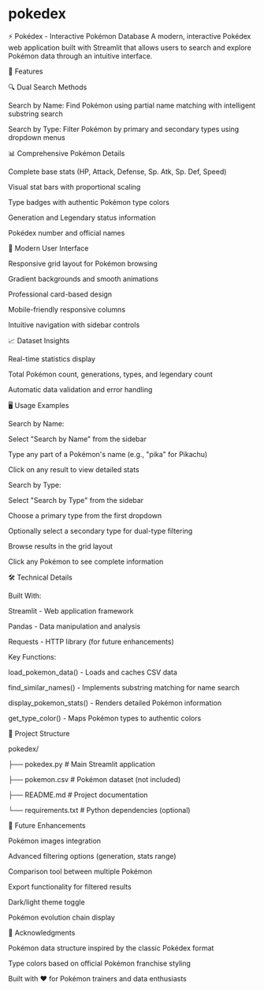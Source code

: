 # pokedex
⚡ Pokédex - Interactive Pokémon Database
A modern, interactive Pokédex web application built with Streamlit that allows users to search and explore Pokémon data through an intuitive interface.


🌟 Features


🔍 Dual Search Methods

Search by Name: Find Pokémon using partial name matching with intelligent substring search

Search by Type: Filter Pokémon by primary and secondary types using dropdown menus


📊 Comprehensive Pokémon Details

Complete base stats (HP, Attack, Defense, Sp. Atk, Sp. Def, Speed)

Visual stat bars with proportional scaling

Type badges with authentic Pokémon type colors

Generation and Legendary status information

Pokédex number and official names


🎨 Modern User Interface

Responsive grid layout for Pokémon browsing

Gradient backgrounds and smooth animations

Professional card-based design

Mobile-friendly responsive columns

Intuitive navigation with sidebar controls


📈 Dataset Insights

Real-time statistics display

Total Pokémon count, generations, types, and legendary count

Automatic data validation and error handling


🖥️ Usage Examples


Search by Name:

Select "Search by Name" from the sidebar

Type any part of a Pokémon's name (e.g., "pika" for Pikachu)

Click on any result to view detailed stats


Search by Type:

Select "Search by Type" from the sidebar

Choose a primary type from the first dropdown

Optionally select a secondary type for dual-type filtering

Browse results in the grid layout

Click any Pokémon to see complete information


🛠️ Technical Details


Built With:

Streamlit - Web application framework

Pandas - Data manipulation and analysis

Requests - HTTP library (for future enhancements)


Key Functions:

load_pokemon_data() - Loads and caches CSV data

find_similar_names() - Implements substring matching for name search

display_pokemon_stats() - Renders detailed Pokémon information

get_type_color() - Maps Pokémon types to authentic colors


📁 Project Structure


pokedex/

├── pokedex.py          # Main Streamlit application

├── pokemon.csv         # Pokémon dataset (not included)

├── README.md          # Project documentation

└── requirements.txt   # Python dependencies (optional)


🎯 Future Enhancements

Pokémon images integration

Advanced filtering options (generation, stats range)

Comparison tool between multiple Pokémon

Export functionality for filtered results

Dark/light theme toggle

Pokémon evolution chain display


🙏 Acknowledgments

Pokémon data structure inspired by the classic Pokédex format

Type colors based on official Pokémon franchise styling

Built with ❤️ for Pokémon trainers and data enthusiasts
